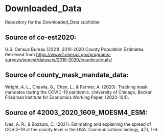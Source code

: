 # Downloaded_Data

Repository for the Downloaded_Data subfolder

## Source of co-est2020:

U.S. Census Bureau (2021). 2010-2020 County Population Estimates. Retrieved from https://www2.census.gov/programs-surveys/popest/datasets/2010-2020/counties/totals/


## Source of county_mask_mandate_data:

Wright, A. L., Chawla, G., Chen, L., & Farmer, A. (2020). Tracking mask mandates during the COVID-19 pandemic. University of Chicago, Becker Friedman Institute for Economics Working Paper, (2020-104).

## Source of 42003_2020_1609_MOESM4_ESM:

Ives, A. R., & Bozzuto, C. (2021). Estimating and explaining the spread of COVID-19 at the county level in the USA. Communications biology, 4(1), 1-9.